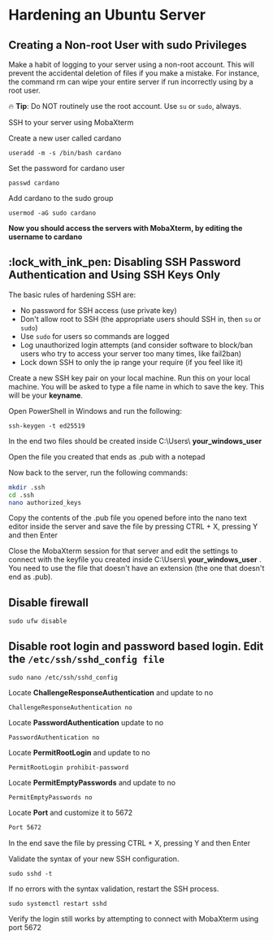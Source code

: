 
# Hardening an Ubuntu Server


## Creating a Non-root User with sudo Privileges


Make a habit of logging to your server using a non-root account. This will prevent the accidental deletion of files if you make a mistake. For instance, the command rm can wipe your entire server if run incorrectly using by a root user.



:fire: **Tip**: Do NOT routinely use the root account. Use `su` or `sudo`, always.


SSH to your server using MobaXterm


Create a new user called cardano

```
useradd -m -s /bin/bash cardano
```

Set the password for cardano user

```
passwd cardano
```

Add cardano to the sudo group

```
usermod -aG sudo cardano
```

**Now you should access the servers with MobaXterm, by editing the username to cardano**

## :lock\_with\_ink\_pen: **Disabling SSH Password Authentication and Using SSH Keys Only**


The basic rules of hardening SSH are:

* No password for SSH access (use private key)
* Don't allow root to SSH (the appropriate users should SSH in, then `su` or `sudo`)
* Use `sudo` for users so commands are logged
* Log unauthorized login attempts (and consider software to block/ban users who try to access your server too many times, like fail2ban)
* Lock down SSH to only the ip range your require (if you feel like it)


Create a new SSH key pair on your local machine. Run this on your local machine. You will be asked to type a file name in which to save the key. This will be your **keyname**.

Open PowerShell in Windows and run the following:
```
ssh-keygen -t ed25519
```

In the end two files should be created inside C:\Users\ **your_windows_user**

Open the file you created that ends as .pub with a notepad

Now back to the server, run the following commands:

```bash
mkdir .ssh
cd .ssh
nano authorized_keys
```
Copy the contents of the .pub file you opened before into the nano text editor inside the server and save the file by pressing CTRL + X, pressing Y and then Enter

Close the MobaXterm session for that server and edit the settings to connect with the keyfile you created inside C:\Users\ **your_windows_user** . You need to use the file that doesn't have an extension (the one that doesn't end as .pub).

## Disable firewall
```
sudo ufw disable
```

## Disable root login and password based login. Edit the `/etc/ssh/sshd_config file` ##

```
sudo nano /etc/ssh/sshd_config
```

Locate **ChallengeResponseAuthentication** and update to no

```
ChallengeResponseAuthentication no
```

Locate **PasswordAuthentication** update to no

```
PasswordAuthentication no 
```

Locate **PermitRootLogin** and update to no

```
PermitRootLogin prohibit-password
```

Locate **PermitEmptyPasswords** and update to no

```
PermitEmptyPasswords no
```
Locate **Port** and customize it to 5672

```bash
Port 5672
```

In the end save the file by pressing CTRL + X, pressing Y and then Enter


Validate the syntax of your new SSH configuration.

```
sudo sshd -t
```

If no errors with the syntax validation, restart the SSH process.

```
sudo systemctl restart sshd
```

Verify the login still works by attempting to connect with MobaXterm using port 5672
